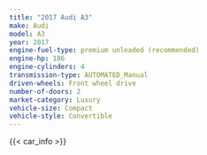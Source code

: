 ```yaml
---
title: "2017 Audi A3"
make: Audi
model: A3
year: 2017
engine-fuel-type: premium unleaded (recommended)
engine-hp: 186
engine-cylinders: 4
transmission-type: AUTOMATED_Manual
driven-wheels: Front wheel drive
number-of-doors: 2
market-category: Luxury
vehicle-size: Compact
vehicle-style: Convertible
---
```


{{< car_info >}}
